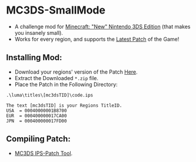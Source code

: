 # MC3DS-SmallMode
- A challenge mod for [Minecraft: "New" Nintendo 3DS Edition](https://minecraft.fandom.com/wiki/New_Nintendo_3DS_Edition) (that makes you insanely small).
- Works for every region, and supports the [Latest Patch](https://minecraft.fandom.com/wiki/New_Nintendo_3DS_Edition_1.9.19) of the Game!





## Installing Mod:
- Download your regions' version of the Patch [Here]().
- Extract the Downloaded `*.zip` file.
- Place the Patch in the Following Directory:
```
.\luma\titles\[mc3dsTID]\code.ips

The text [mc3dsTID] is your Regions TitleID.
USA	 = 00040000001B8700
EUR  = 000400000017CA00
JPN  = 000400000017FD00
```
## Compiling Patch:
- [MC3DS IPS-Patch Tool](https://github.com/Minecraft-3DS-Community/IPS-Patch-Tool).
